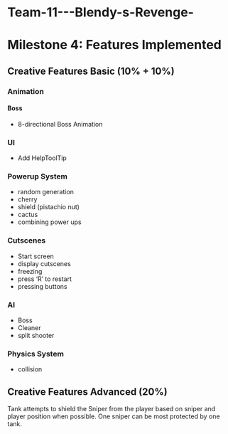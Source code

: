 # Team-11---Blendy-s-Revenge-

# Milestone 4: Features Implemented

## Creative Features Basic (10% + 10%)
### Animation
#### Boss
- 8-directional Boss Animation
### UI
- Add HelpToolTip
### Powerup System
- random generation
- cherry
- shield (pistachio nut) 
- cactus
- combining power ups
### Cutscenes
- Start screen
- display cutscenes 
- freezing
- press ‘R’ to restart
- pressing buttons
### AI
- Boss
- Cleaner
- split shooter
### Physics System
- collision
## Creative Features Advanced (20%)


Tank attempts to shield the Sniper from the player based on sniper and player position when possible. One sniper can be most protected by one tank.
